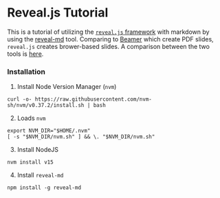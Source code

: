 # Reveal.js Tutorial

This is a tutorial of utilizing the [`reveal.js` framework](https://revealjs.com/) with markdown by using the [reveal-md](https://github.com/webpro/reveal-md) tool. Comparing to [Beamer](https://www.overleaf.com/learn/latex/Beamer) which create PDF slides, `reveal.js` creates brower-based slides. A comparison between the two tools is [here](https://www.maths.dur.ac.uk/users/s.m.fearn/blog/2020/revealjs/).

### Installation

1. Install Node Version Manager (`nvm`)

```shell
curl -o- https://raw.githubusercontent.com/nvm-sh/nvm/v0.37.2/install.sh | bash
```

2. Loads `nvm`

```shell
export NVM_DIR="$HOME/.nvm"
[ -s "$NVM_DIR/nvm.sh" ] && \. "$NVM_DIR/nvm.sh"
```

3. Install NodeJS

```shell
nvm install v15
```

4. Install `reveal-md`

```shell
npm install -g reveal-md
```
